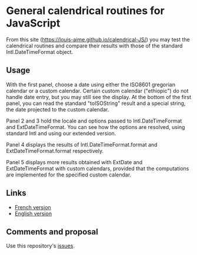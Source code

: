 # General calendrical routines for JavaScript
From this site (https://louis-aime.github.io/calendrical-JS/) you may test the calendrical routines
and compare their results with those of the standard Intl.DateTimeFormat object.

## Usage
With the first panel, choose a date using either the ISO8601 gregorian calendar or a custom calendar. 
Certain custom calendar ("ethiopic") do not handle date entry, but you may still see the display.
At the bottom of the first panel, you can read the standard "toISOString" result and a special string, 
the date projected to the custom calendar.

Panel 2 and 3 hold the locale and options passed to Intl.DateTimeFormat and ExtDateTimeFormat.
You can see  how the options are resolved, using standard Intl and using our extended version.

Panel 4 displays the results of Intl.DateTimeFormat.format and ExtDateTimeFormat.format respectively.

Panel 5 displays more results obtained with ExtDate and ExtDateTimeFormat with custom calendars, 
provided that the computations are implemented for the specified custom calendar.

## Links
 * [French version](https://louis-aime.github.io/calendrical-JS/DateExtendTest-fr)
 * [English version](https://louis-aime.github.io/calendrical-JS/DateExtendTest-en)
 
 ## Comments and proposal
 Use this repository's [issues](https://github.com/Louis-Aime/calendrical-JS/issues).